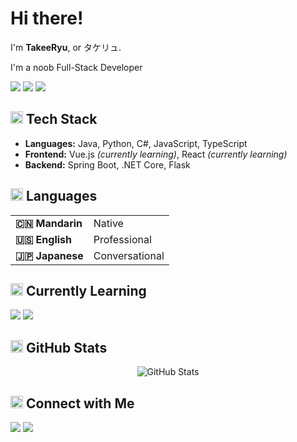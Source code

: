   <h1>Hi there!</h1>
  <p>I'm <b>TakeeRyu</b>, or タケリュ.</p>
  <p>I'm a noob Full-Stack Developer</p>
<p>
  <img src="https://img.shields.io/badge/Spring-6DB33F?style=for-the-badge&logo=spring&logoColor=white" />
  <img src="https://img.shields.io/badge/.NET-512BD4?style=for-the-badge&logo=dotnet&logoColor=white" />
  <img src="https://img.shields.io/badge/Flask-000000?style=for-the-badge&logo=flask&logoColor=white" />
</p>
</div>

## <img src="https://img.icons8.com/ios/30/code--v1.png" width="20"/> Tech Stack

<ul>
  <li><strong>Languages:</strong> Java, Python, C#, JavaScript, TypeScript</li>
  <li><strong>Frontend:</strong> Vue.js <em>(currently learning)</em>, React <em>(currently learning)</em></li>
  <li><strong>Backend:</strong> Spring Boot, .NET Core, Flask</li>
</ul>

## <img src="https://img.icons8.com/ios/30/globe--v1.png" width="20"/> Languages

<table>
  <tr>
    <td><strong>🇨🇳 Mandarin</strong></td>
    <td>Native</td>
  </tr>
  <tr>
    <td><strong>🇺🇸 English</strong></td>
    <td>Professional</td>
  </tr>
  <tr>
    <td><strong>🇯🇵 Japanese</strong></td>
    <td>Conversational</td>
  </tr>
</table>

## <img src="https://img.icons8.com/ios/30/training--v1.png" width="20"/> Currently Learning

<p>
  <img src="https://img.shields.io/badge/Vue.js-35495E?style=for-the-badge&logo=vue.js&logoColor=4FC08D" />
  <img src="https://img.shields.io/badge/React-20232a?style=for-the-badge&logo=react&logoColor=61DAFB" />
</p>

## <img src="https://img.icons8.com/ios/30/activity-history.png" width="20"/> GitHub Stats

<p align="center">
  <img src="https://github-readme-stats.vercel.app/api?username=TakeeRyu&show_icons=true&theme=default" alt="GitHub Stats" />
</p>

## <img src="https://img.icons8.com/ios/30/link--v1.png" width="20"/> Connect with Me

<p>
  <a href="mailto:alexartist954@gmail.com"><img src="https://img.shields.io/badge/Email-D14836?style=for-the-badge&logo=gmail&logoColor=white" /></a>
  <a href="https://github.com/TakeeRyu"><img src="https://img.shields.io/badge/GitHub-181717?style=for-the-badge&logo=github&logoColor=white" /></a>
</p>
